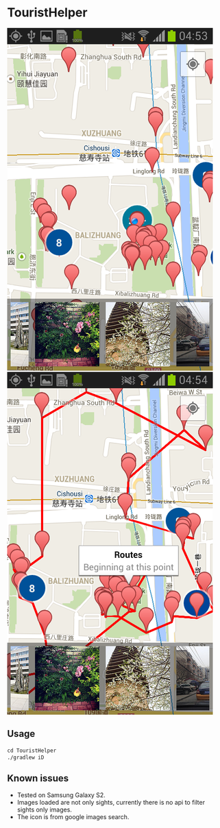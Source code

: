 TouristHelper
=========

![](images/map_gallery.png)
![](images/routes_added.png)

Usage
--------
```
cd TouristHelper
./gradlew iD
```

Known issues
--------
* Tested on Samsung Galaxy S2.
* Images loaded are not only sights, currently there is no api to filter sights only images.
* The icon is from google images search.
